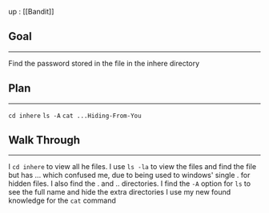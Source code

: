 up : [[Bandit]]
## Goal
---
Find the password stored in the file in the inhere directory
## Plan
---
`cd inhere`
`ls -A`
`cat ...Hiding-From-You`

## Walk Through
---
I `cd inhere` to view all he files.
I use `ls -la` to view the files and find the file but has ... which confused me, due to being used to windows' single . for hidden files. I also find the . and .. directories.
I find the `-A` option for `ls` to see the full name and hide the extra directories
I use my new found knowledge for the `cat` command
